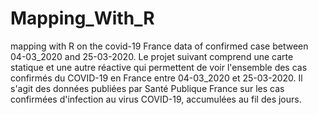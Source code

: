 # Mapping_With_R
mapping with R on the covid-19 France data of confirmed case between 04-03_2020 and 25-03-2020.
Le projet suivant comprend une carte statique et une autre réactive qui permettent de voir l'ensemble des cas confirmés du COVID-19 en France entre 04-03_2020 et 25-03-2020. Il s'agit des données publiées par Santé Publique France sur les cas confirmées d'infection au virus COVID-19, accumulées au fil des jours.

